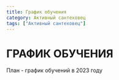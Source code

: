 ```yaml
---
title: График обучения
category: Активный сантеховец
tags: ["Активный сантеховец"]
---
```

# ГРАФИК ОБУЧЕНИЯ
План - график обучений в 2023 году